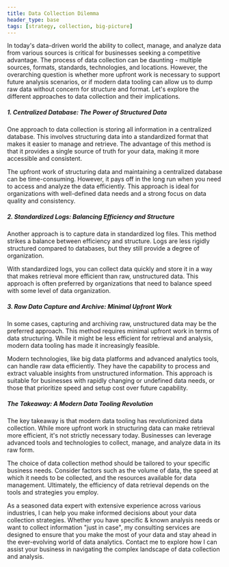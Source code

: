 ```yaml
---
title: Data Collection Dilemma
header_type: base
tags: [strategy, collection, big-picture]
---
```


In today's data-driven world the ability to collect, manage, and analyze data from various sources is critical for businesses seeking a competitive advantage. The process of data collection can be daunting - multiple sources, formats, standards, technologies, and locations. However, the overarching question is whether more upfront work is necessary to support future analysis scenarios, or if modern data tooling can allow us to dump raw data without concern for structure and format. Let's explore the different approaches to data collection and their implications.

##### 1. Centralized Database: The Power of Structured Data

One approach to data collection is storing all information in a centralized database. This involves structuring data into a standardized format that makes it easier to manage and retrieve. The advantage of this method is that it provides a single source of truth for your data, making it more accessible and consistent.

The upfront work of structuring data and maintaining a centralized database can be time-consuming. However, it pays off in the long run when you need to access and analyze the data efficiently. This approach is ideal for organizations with well-defined data needs and a strong focus on data quality and consistency.

##### 2. Standardized Logs: Balancing Efficiency and Structure

Another approach is to capture data in standardized log files. This method strikes a balance between efficiency and structure. Logs are less rigidly structured compared to databases, but they still provide a degree of organization.

With standardized logs, you can collect data quickly and store it in a way that makes retrieval more efficient than raw, unstructured data. This approach is often preferred by organizations that need to balance speed with some level of data organization.

##### 3. Raw Data Capture and Archive: Minimal Upfront Work

In some cases, capturing and archiving raw, unstructured data may be the preferred approach. This method requires minimal upfront work in terms of data structuring. While it might be less efficient for retrieval and analysis, modern data tooling has made it increasingly feasible.

Modern technologies, like big data platforms and advanced analytics tools, can handle raw data efficiently. They have the capability to process and extract valuable insights from unstructured information. This approach is suitable for businesses with rapidly changing or undefined data needs, or those that prioritize speed and setup cost over future capability.

##### The Takeaway: A Modern Data Tooling Revolution

The key takeaway is that modern data tooling has revolutionized data collection. While more upfront work in structuring data can make retrieval more efficient, it's not strictly necessary today. Businesses can leverage advanced tools and technologies to collect, manage, and analyze data in its raw form.

The choice of data collection method should be tailored to your specific business needs. Consider factors such as the volume of data, the speed at which it needs to be collected, and the resources available for data management. Ultimately, the efficiency of data retrieval depends on the tools and strategies you employ.

As a seasoned data expert with extensive experience across various industries, I can help you make informed decisions about your data collection strategies. Whether you have specific & known analysis needs or want to collect information "just in case", my consulting services are designed to ensure that you make the most of your data and stay ahead in the ever-evolving world of data analytics. Contact me to explore how I can assist your business in navigating the complex landscape of data collection and analysis.
